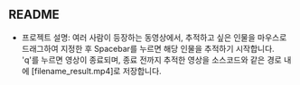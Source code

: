 ## README

* 프로젝트 설명: 여러 사람이 등장하는 동영상에서, 추적하고 싶은 인물을 마우스로 드래그하여 지정한 후 Spacebar를 누르면 해당 인물을 추적하기 시작합니다.
'q'를 누르면 영상이 종료되며, 종료 전까지 추적한 영상을 소스코드와 같은 경로 내에 [filename_result.mp4]로 저장합니다.